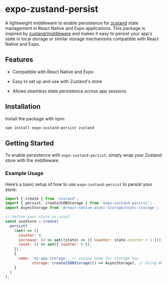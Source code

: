

# expo-zustand-persist 
A lightweight middleware to enable persistence for [zustand](https://github.com/pmndrs/zustand)  state management in React Native and Expo applications. This package is inspired by [zustand/middleware](https://github.com/pmndrs/zustand)  and makes it easy to persist your app's state in local storage or similar storage mechanisms compatible with React Native and Expo.
## Features 

- Compatible with React Native and Expo

- Easy to set up and use with Zustand's store

- Allows seamless state persistence across app sessions

## Installation 

Install the package with npm:

```bash
npm install expo-zustand-persist zustand
```
 

## Getting Started 
To enable persistence with `expo-zustand-persist`, simply wrap your Zustand store with the middleware.
### Example Usage 
Here’s a basic setup of how to use `expo-zustand-persist` to persist your store:

```javascript
import { create } from 'zustand';
import { persist, createJSONStorage } from 'expo-zustand-persist';
import AsyncStorage from '@react-native-async-storage/async-storage';

// Define your store as usual
const useStore = create(
  persist(
    (set) => ({
      counter: 0,
      increase: () => set((state) => ({ counter: state.counter + 1 })),
      reset: () => set({ counter: 0 }),
    }),
    {
      name: 'my-app-storage', // unique name for storage key
            storage: createJSONStorage(() => AsyncStorage), // Using WmaStorage as the storage engine
    }
  )
);
```
